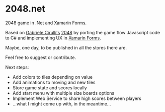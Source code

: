 # 2048.net
2048 game in .Net and Xamarin Forms.

Based on [Gabriele Cirulli's](https://github.com/gabrielecirulli) [2048](https://github.com/gabrielecirulli/2048) by porting the game flow Javascript code to C# and implementing UX in [Xamarin Forms](https://www.xamarin.com/forms).

Maybe, one day, to be published in all the stores there are.

Feel free to suggest or contribute.

Next steps:
* Add colors to tiles depending on value
* Add animations to moving and new tiles
* Store game state and scores locally
* Add start menu with multiple size boards options
* Implement Web Service to share high scores between players
* ...what I might come up with, in the meantime...
